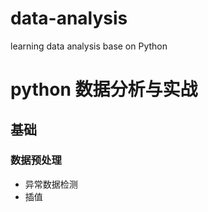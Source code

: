 # data-analysis
learning data analysis base on Python
# python 数据分析与实战
## 基础
### 数据预处理
* 异常数据检测
* 插值

